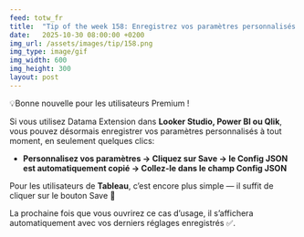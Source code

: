 ```yaml
---
feed: totw_fr
title:  "Tip of the week 158: Enregistrez vos paramètres personnalisés dans Datama Extension"
date:   2025-10-30 08:00:00 +0200
img_url: /assets/images/tip/158.png
img_type: image/gif
img_width: 600
img_height: 300
layout: post
---
```


💡Bonne nouvelle pour les utilisateurs Premium ! 

Si vous utilisez Datama Extension dans **Looker Studio, Power BI ou Qlik**, vous pouvez désormais enregistrer vos paramètres personnalisés à tout moment, en seulement quelques clics: 

 * **Personnalisez vos paramètres → Cliquez sur Save → le Config JSON est automatiquement copié → Collez-le dans le champ Config JSON**  

Pour les utilisateurs de **Tableau**, c’est encore plus simple — il suffit de cliquer sur le bouton Save 💾

La prochaine fois que vous ouvrirez ce cas d’usage, il s’affichera automatiquement avec vos derniers réglages enregistrés ✅.



